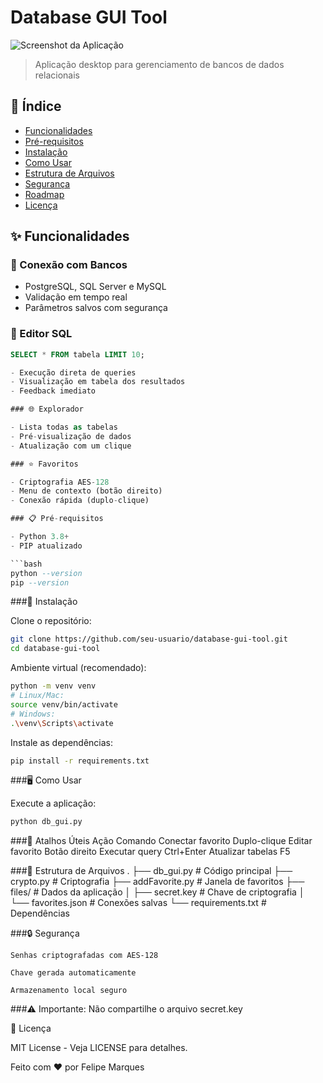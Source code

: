 # Database GUI Tool

![Screenshot da Aplicação](./screenshot.png)

> Aplicação desktop para gerenciamento de bancos de dados relacionais

## 📌 Índice
- [Funcionalidades](#✨-funcionalidades)
- [Pré-requisitos](#📋-pré-requisitos)
- [Instalação](#🚀-instalação)
- [Como Usar](#🖥️-como-usar)
- [Estrutura de Arquivos](#📂-estrutura-de-arquivos)
- [Segurança](#🔒-segurança)
- [Roadmap](#🗺️-roadmap)
- [Licença](#📜-licença)

## ✨ Funcionalidades

### 🔗 Conexão com Bancos
- PostgreSQL, SQL Server e MySQL
- Validação em tempo real
- Parâmetros salvos com segurança

### 📝 Editor SQL
```sql
SELECT * FROM tabela LIMIT 10;

- Execução direta de queries
- Visualização em tabela dos resultados
- Feedback imediato

### 🌐 Explorador

- Lista todas as tabelas
- Pré-visualização de dados
- Atualização com um clique

### ⭐ Favoritos

- Criptografia AES-128
- Menu de contexto (botão direito)
- Conexão rápida (duplo-clique)

### 📋 Pré-requisitos

- Python 3.8+
- PIP atualizado

```bash
python --version
pip --version
```

###🚀 Instalação

Clone o repositório:

```bash
git clone https://github.com/seu-usuario/database-gui-tool.git
cd database-gui-tool
```
Ambiente virtual (recomendado):

```bash
python -m venv venv
# Linux/Mac:
source venv/bin/activate
# Windows:
.\venv\Scripts\activate
```

Instale as dependências:

```bash
pip install -r requirements.txt
```

###🖥️ Como Usar

Execute a aplicação:
```bash
python db_gui.py
```

###🎯 Atalhos Úteis
Ação	Comando
Conectar favorito	Duplo-clique
Editar favorito	Botão direito
Executar query	Ctrl+Enter
Atualizar tabelas	F5

###📂 Estrutura de Arquivos
.
├── db_gui.py            # Código principal
├── crypto.py            # Criptografia
├── addFavorite.py       # Janela de favoritos
├── files/               # Dados da aplicação
│   ├── secret.key       # Chave de criptografia
│   └── favorites.json   # Conexões salvas
└── requirements.txt     # Dependências

###🔒 Segurança

    Senhas criptografadas com AES-128

    Chave gerada automaticamente

    Armazenamento local seguro

###⚠️ Importante: Não compartilhe o arquivo secret.key

📜 Licença

MIT License - Veja LICENSE para detalhes.

Feito com ❤️ por Felipe Marques